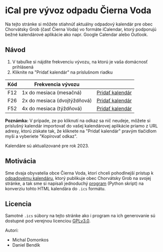 # iCal pre vývoz odpadu Čierna Voda

Na tejto stránke si môžete stiahnúť aktuálny odpadový kalendár pre obec
Chorvátsky Grob (časť Čierna Voda) vo formáte iCalendar, ktorý podporujú bežné
kalendárové aplikácie ako napr. Google Calendar alebo Outlook.

## Návod

1. V tabuľke si nájdite frekvenciu vývozu, na ktorú je vaša domácnosť prihlásená
2. Kliknite na "Pridať kalendár" na príslušnom riadku

| Kód           | Frekvencia vývozu             |                                                                           |
| ------------- | ----------------------------- | ------------------------------------------------------------------------- |
| F12           | 1x do mesiaca (mesačná)       | [Pridať kalendár](https://grimmaldus.github.io/chorvatan-garbage/F12.ics) |
| F26           | 2x do mesiaca (dvojtýždňová)  | [Pridať kalendár](https://grimmaldus.github.io/chorvatan-garbage/F26.ics) |
| F52           | 4x do mesiaca (týždňová)      | [Pridať kalendár](https://grimmaldus.github.io/chorvatan-garbage/F52.ics) |

**Poznámka:** V prípade, ze po kliknutí na odkaz sa nič neudeje, môžete si
príslušný kalendár importovať do vašej kalendárovej aplikácie priamo z URL
adresy, ktorú získate tak, že kliknete na "Pridať kalendár" pravým tlačidlom
myši a vyberiete "Kopírovať odkaz".

Kalendáre sú aktualizované pre rok 2023.

## Motivácia

Sme dvaja obyvatelia obce Čierna Voda, ktorí chceli pohodlnejší prístup k
[odpadovému kalendáru](https://chorvatan.sk/odpadovy-kalendar-cierna-voda/),
ktorý publikuje obec Chorvátsky Grob na svojej stránke, a tak sme si napísali
jednoduchý [program](https://github.com/grimmaldus/chorvatan-garbage) (Python
skript) na konverziu tohto HTML kalendára do `.ics` formátu.

## Licencia

Samotné `.ics` súbory na tejto stránke ako i program na ich generovanie sú
dostupné pod verejnou licenciou
[GPLv3.0](https://sk.wikipedia.org/wiki/GNU_General_Public_License).

Autori:
* Michal Domonkos
* Daniel Bendík
